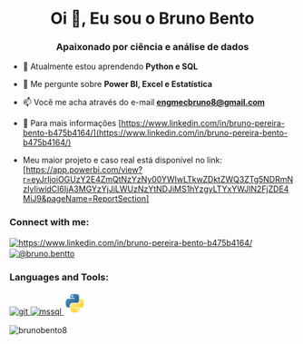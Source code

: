 <h1 align="center">Oi 👋, Eu sou o Bruno Bento</h1>
<h3 align="center">Apaixonado por ciência e análise de dados</h3>

- 🌱 Atualmente estou aprendendo **Python e SQL**

- 💬 Me pergunte sobre **Power BI, Excel e Estatística**

- 📫 Você me acha através do e-mail **engmecbruno8@gmail.com**

- 📄 Para mais informações [https://www.linkedin.com/in/bruno-pereira-bento-b475b4164/](https://www.linkedin.com/in/bruno-pereira-bento-b475b4164/)

- Meu maior projeto e caso real está disponível no link: [https://app.powerbi.com/view?r=eyJrIjoiOGUzY2E4ZmQtNzYzNy00YWIwLTkwZDktZWQ3ZTg5NDRmNzIyIiwidCI6IjA3MGYzYjJiLWUzNzYtNDJiMS1hYzgyLTYxYWJlN2FjZDE4MiJ9&pageName=ReportSection] 

<h3 align="left">Connect with me:</h3>
<p align="left">
<a href="https://linkedin.com/in/bruno-pereira-bento-b475b4164/" target="blank"><img align="center" src="https://raw.githubusercontent.com/rahuldkjain/github-profile-readme-generator/master/src/images/icons/Social/linked-in-alt.svg" alt="https://www.linkedin.com/in/bruno-pereira-bento-b475b4164/" height="30" width="40" /></a>
<a href="https://instagram.com/@bruno.bentto" target="blank"><img align="center" src="https://raw.githubusercontent.com/rahuldkjain/github-profile-readme-generator/master/src/images/icons/Social/instagram.svg" alt="@bruno.bentto" height="30" width="40" /></a>
  
</p>

<h3 align="left">Languages and Tools:</h3>
<p align="left"> <a href="https://git-scm.com/" target="_blank" rel="noreferrer"> <img src="https://www.vectorlogo.zone/logos/git-scm/git-scm-icon.svg" alt="git" width="40" height="40"/> </a> <a href="https://www.microsoft.com/en-us/sql-server" target="_blank" rel="noreferrer"> <img src="https://www.svgrepo.com/show/303229/microsoft-sql-server-logo.svg" alt="mssql" width="40" height="40"/> </a> <a href="https://www.python.org" target="_blank" rel="noreferrer"> <img src="https://raw.githubusercontent.com/devicons/devicon/master/icons/python/python-original.svg" alt="python" width="40" height="40"/> </a> </p>



<p><img align="center" src="https://github-readme-stats.vercel.app/api/top-langs?username=brunobento8&show_icons=true&locale=en&layout=compact" alt="brunobento8" /></p>
<!---

- 👋 Hi, I’m @BrunoBento8
- 👀 I’m interested in ...
- 🌱 I’m currently learning ...
- 💞️ I’m looking to collaborate on ...
- 📫 How to reach me ...


BrunoBento8/BrunoBento8 is a ✨ special ✨ repository because its `README.md` (this file) appears on your GitHub profile.
You can click the Preview link to take a look at your changes.
--->
